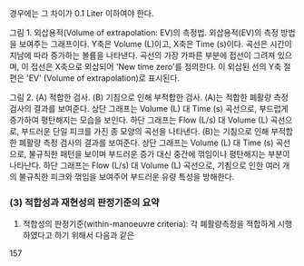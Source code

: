 경우에는 그 차이가 0.1 Liter 이하여야 한다.

그림 1. 외삽용적(Volume of extrapolation: EV)의 측정법.
외삽용적(EV)의 측정 방법을 보여주는 그래프이다. Y축은 Volume (L)이고, X축은 Time (s)이다. 곡선은 시간이 지남에 따라 증가하는 볼륨을 나타낸다. 곡선의 가장 가파른 부분에 접선이 그려져 있으며, 이 접선은 X축으로 외삽되어 'New time zero'를 정의한다. 이 외삽된 선의 Y축 절편은 'EV' (Volume of extrapolation)로 표시된다.

그림 2. (A) 적합한 검사. (B) 기침으로 인해 부적합한 검사.
(A)는 적합한 폐활량 측정 검사의 결과를 보여준다. 상단 그래프는 Volume (L) 대 Time (s) 곡선으로, 부드럽게 증가하여 평탄해지는 모습을 보인다. 하단 그래프는 Flow (L/s) 대 Volume (L) 곡선으로, 부드러운 단일 피크를 가진 종 모양의 곡선을 나타낸다.
(B)는 기침으로 인해 부적합한 폐활량 측정 검사의 결과를 보여준다. 상단 그래프는 Volume (L) 대 Time (s) 곡선으로, 불규칙한 패턴을 보이며 부드러운 증가 대신 중간에 꺾임이나 평탄해지는 부분이 나타난다. 하단 그래프는 Flow (L/s) 대 Volume (L) 곡선으로, 기침으로 인한 여러 개의 불규칙한 피크와 꺾임을 보여주어 부드러운 유량 특성을 방해한다.

### (3) 적합성과 재현성의 판정기준의 요약
1.  적합성의 판정기준(within-manoeuvre criteria): 각 폐활량측정을 적합하게 시행하였다고 하기 위해서 다음과 같은

<PAGE>157